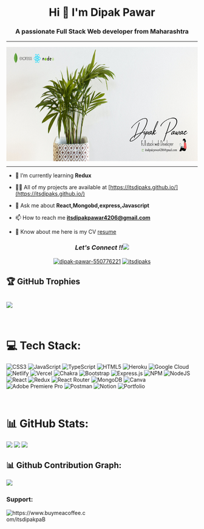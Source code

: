 <h1  align="center">Hi 👋  I'm Dipak Pawar</h1>

<h3 align="center">A passionate Full Stack Web developer from Maharashtra</h3>

---
<p><img height="300" width="1000" align="center" src="./PERFECTTT.png" alt="itsdipaks" /></p>

---



- 🌱 I’m currently learning **Redux**

- 👨‍💻 All of my projects are available at [https://itsdipaks.github.io/](https://itsdipaks.github.io/)

- 💬 Ask me about **React,Mongobd,express,Javascript**

- 📫 How to reach me **itsdipakpawar4206@gmail.com**


- 📄 Know about me here is my CV [resume](https://drive.google.com/file/d/1MTz7r6B5jMDNIEegsuHlVOmTiEUFdcVF/view?usp=sharing)








<h3 align="center" ><i>Let's Connect !!<img src="https://raw.githubusercontent.com/ShahriarShafin/ShahriarShafin/main/Assets/handshake.gif" width="100" /></i></h3>
<p align="center">
<a href="https://linkedin.com/in/dipak-pawar-550776221" target="blank"><img align="center" src="https://raw.githubusercontent.com/rahuldkjain/github-profile-readme-generator/master/src/images/icons/Social/linked-in-alt.svg" alt="dipak-pawar-550776221" height="30" width="40" /></a>
<a href="https://codesandbox.com/itsdipaks" target="blank"><img align="center" src="https://raw.githubusercontent.com/rahuldkjain/github-profile-readme-generator/master/src/images/icons/Social/codesandbox.svg" alt="itsdipaks" height="30" width="40" /></a>
</p>

<p align="left">



## 🏆 GitHub Trophies

![](https://github-profile-trophy.vercel.app/?username=itsDipaks&theme=discord&no-frame=false&no-bg=true&margin-w=6)
---
 
<br/>

# 💻 Tech Stack:
![CSS3](https://img.shields.io/badge/css3-%231572B6.svg?style=for-the-badge&logo=css3&logoColor=white) ![JavaScript](https://img.shields.io/badge/javascript-%23323330.svg?style=for-the-badge&logo=javascript&logoColor=%23F7DF1E) ![TypeScript](https://img.shields.io/badge/typescript-%23007ACC.svg?style=for-the-badge&logo=typescript&logoColor=white) ![HTML5](https://img.shields.io/badge/html5-%23E34F26.svg?style=for-the-badge&logo=html5&logoColor=white) ![Heroku](https://img.shields.io/badge/heroku-%23430098.svg?style=for-the-badge&logo=heroku&logoColor=white) ![Google Cloud](https://img.shields.io/badge/Google%20Cloud-%234285F4.svg?style=for-the-badge&logo=google-cloud&logoColor=white)
![Netlify](https://img.shields.io/badge/netlify-%23000000.svg?style=for-the-badge&logo=netlify&logoColor=#00C7B7) ![Vercel](https://img.shields.io/badge/vercel-%23000000.svg?style=for-the-badge&logo=vercel&logoColor=white) ![Chakra](https://img.shields.io/badge/chakra-%234ED1C5.svg?style=for-the-badge&logo=chakraui&logoColor=white) ![Bootstrap](https://img.shields.io/badge/bootstrap-%23563D7C.svg?style=for-the-badge&logo=bootstrap&logoColor=white) ![Express.js](https://img.shields.io/badge/express.js-%23404d59.svg?style=for-the-badge&logo=express&logoColor=%2361DAFB) ![NPM](https://img.shields.io/badge/NPM-%23000000.svg?style=for-the-badge&logo=npm&logoColor=white) ![NodeJS](https://img.shields.io/badge/node.js-6DA55F?style=for-the-badge&logo=node.js&logoColor=white) ![React](https://img.shields.io/badge/react-%2320232a.svg?style=for-the-badge&logo=react&logoColor=%2361DAFB) ![Redux](https://img.shields.io/badge/redux-%23593d88.svg?style=for-the-badge&logo=redux&logoColor=white) ![React Router](https://img.shields.io/badge/React_Router-CA4245?style=for-the-badge&logo=react-router&logoColor=white) ![MongoDB](https://img.shields.io/badge/MongoDB-%234ea94b.svg?style=for-the-badge&logo=mongodb&logoColor=white) ![Canva](https://img.shields.io/badge/Canva-%2300C4CC.svg?style=for-the-badge&logo=Canva&logoColor=white) ![Adobe Premiere Pro](https://img.shields.io/badge/Adobe%20Premiere%20Pro-9999FF.svg?style=for-the-badge&logo=Adobe%20Premiere%20Pro&logoColor=white) ![Postman](https://img.shields.io/badge/Postman-FF6C37?style=for-the-badge&logo=postman&logoColor=white) ![Notion](https://img.shields.io/badge/Notion-%23000000.svg?style=for-the-badge&logo=notion&logoColor=white) ![Portfolio](https://img.shields.io/badge/Portfolio-%23000000.svg?style=for-the-badge&logo=firefox&logoColor=#FF7139)

<br/>

# 📊 GitHub Stats:

![](https://github-readme-stats.vercel.app/api?username=itsDipaks&theme=tokyonight&hide_border=true&include_all_commits=false&count_private=false)
![](https://github-readme-streak-stats.herokuapp.com/?user=itsDipaks&theme=tokyonight&hide_border=true)
![](https://github-readme-stats.vercel.app/api/top-langs/?username=itsDipaks&theme=tokyonight&hide_border=true&include_all_commits=false&count_private=false&layout=compact)



 
## 📊 Github Contribution Graph:
<p>
  <img src="https://activity-graph.herokuapp.com/graph?username=itsdipaks&show_icons=true&count_private=true&include_all_commits=true&theme=minimal&hide_border=true&radius=4" />
</p>
<h3 align="left">Support:</h3>
<p><a href="https://www.buymeacoffee.com/https://www.buymeacoffee.com/itsdipakpaB"> <img align="left" src="https://cdn.buymeacoffee.com/buttons/v2/default-yellow.png" height="50" width="210" alt="https://www.buymeacoffee.com/itsdipakpaB" /></a></p><br><br>

##

